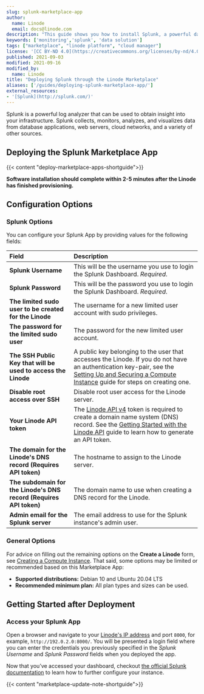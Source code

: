 ```yaml
---
slug: splunk-marketplace-app
author:
  name: Linode
  email: docs@linode.com
description: "This guide shows you how to install Splunk, a powerful data solution that collects, monitors, analyzes, and visualizes data, using the Linode One-Click Marketplace."
keywords: ['monitoring','splunk', 'data solution']
tags: ["marketplace", "linode platform", "cloud manager"]
license: '[CC BY-ND 4.0](https://creativecommons.org/licenses/by-nd/4.0)'
published: 2021-09-03
modified: 2021-09-16
modified_by:
  name: Linode
title: "Deploying Splunk through the Linode Marketplace"
aliases: ['/guides/deploying-splunk-marketplace-app/']
external_resources:
- '[Splunk](http://splunk.com/)'
---
```


Splunk is a powerful log analyzer that can be used to obtain insight into your infrastructure. Splunk collects, monitors, analyzes, and visualizes data from database applications, web servers, cloud networks, and a variety of other sources.

## Deploying the Splunk Marketplace App

{{< content "deploy-marketplace-apps-shortguide">}}

**Software installation should complete within 2-5 minutes after the Linode has finished provisioning.**

## Configuration Options

### Splunk Options

You can configure your Splunk App by providing values for the following fields:

| **Field** | **Description** |
|:--------------|:------------|
| **Splunk Username** | This will be the username you use to login the Splunk Dashboard. *Required*. |
| **Splunk Password** | This will be the password you use to login the Splunk Dashboard. *Required*. |
| **The limited sudo user to be created for the Linode** | The username for a new limited user account with sudo privileges. |
| **The password for the limited sudo user** | The password for the new limited user account. |
| **The SSH Public Key that will be used to access the Linode** | A public key belonging to the user that accesses the Linode. If you do not have an authentication key-pair, see the [Setting Up and Securing a Compute Instance](/docs/guides/set-up-and-secure/#create-an-authentication-key-pair) guide for steps on creating one. |
| **Disable root access over SSH** | Disable root user access for the Linode server. |
| **Your Linode API token** | The [Linode API v4](https://developers.linode.com/api/v4) token is required to create a domain name system (DNS) record. See the [Getting Started with the Linode API](/docs/platform/api/getting-started-with-the-linode-api/#get-an-access-token) guide to learn how to generate an API token. |
| **The domain for the Linode's DNS record (Requires API token)** | The hostname to assign to the Linode server.|
| **The subdomain for the Linode's DNS record (Requires API token)** | The domain name to use when creating a DNS record for the Linode.
| **Admin email for the Splunk server** | The email address to use for the Splunk instance's admin user. |

### General Options

For advice on filling out the remaining options on the **Create a Linode** form, see [Creating a Compute Instance](/docs/guides/creating-a-compute-instance/). That said, some options may be limited or recommended based on this Marketplace App:

- **Supported distributions:** Debian 10 and Ubuntu 20.04 LTS
- **Recommended minimum plan:** All plan types and sizes can be used.

## Getting Started after Deployment

### Access your Splunk App

Open a browser and navigate to your [Linode's IP address](/docs/quick-answers/linode-platform/find-your-linodes-ip-address/) and port `8000`, for example, `http://192.0.2.0:8000/`. You will be presented a login field where you can enter the credentials you previously specified in the *Splunk Username* and *Splunk Password* fields when you deployed the app.

Now that you’ve accessed your dashboard, checkout [the official Splunk documentation](https://docs.splunk.com/Documentation/Splunk) to learn how to further configure your instance.

{{< content "marketplace-update-note-shortguide">}}